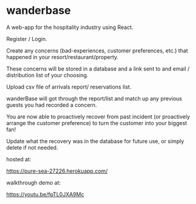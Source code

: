 # wanderbase

A web-app for the hospitality industry using React.

Register / Login.

Create any concerns (bad-experiences, customer preferences, etc.) that happened in your resort/restaurant/property.

These concerns will be stored in a database and a link sent to and email / distribution list of your choosing.

Upload csv file of arrivals report/ reservations list.

wanderBase will got through the report/list and match up any previous guests you had recorded a concern.

You are now able to proactively recover from past incident (or proactively arrange the customer preference) to turn the customer
  into your biggest fan!

Update what the recovery was in the database for future use, or simply delete if not needed.

hosted at:

https://pure-sea-27226.herokuapp.com/

walkthrough demo at:

https://youtu.be/fpTL0JXA9Mc

